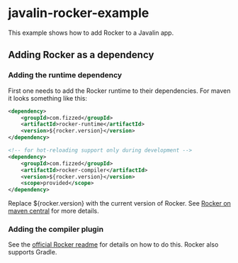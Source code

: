 javalin-rocker-example
======================

This example shows how to add Rocker to a Javalin app.


Adding Rocker as a dependency
-----------------------------

### Adding the runtime dependency

First one needs to add the Rocker runtime to their dependencies.
For maven it looks something like this:

```xml
<dependency>
    <groupId>com.fizzed</groupId>
    <artifactId>rocker-runtime</artifactId>
    <version>${rocker.version}</version>
</dependency>

<!-- for hot-reloading support only during development -->
<dependency>
    <groupId>com.fizzed</groupId>
    <artifactId>rocker-compiler</artifactId>
    <version>${rocker.version}</version>
    <scope>provided</scope>
</dependency>
```
Replace ${rocker.version} with the current version of Rocker.
See [Rocker on maven central](https://mvnrepository.com/artifact/com.fizzed/rocker-runtime) for more details.

### Adding the compiler plugin

See the [official Rocker readme](https://github.com/fizzed/rocker#integrate-parsergenerator-in-build-tool) for details on how to do this.
Rocker also supports Gradle.
